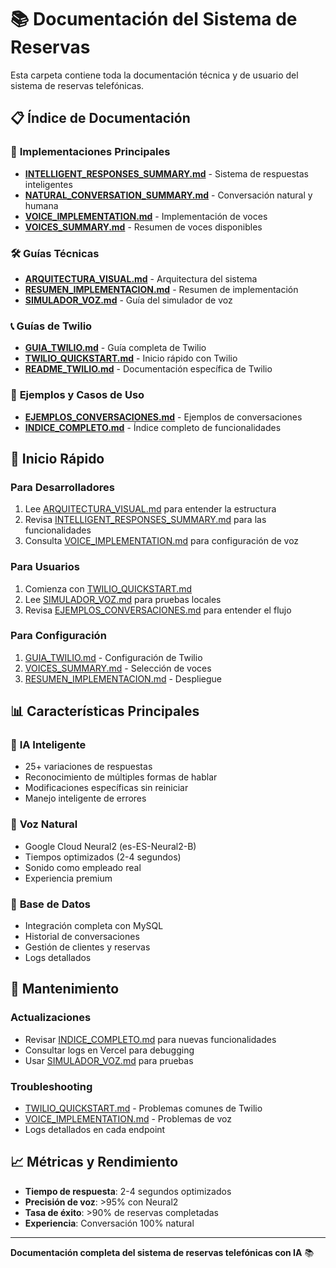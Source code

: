 # 📚 Documentación del Sistema de Reservas

Esta carpeta contiene toda la documentación técnica y de usuario del sistema de reservas telefónicas.

## 📋 Índice de Documentación

### 🎯 **Implementaciones Principales**
- **[INTELLIGENT_RESPONSES_SUMMARY.md](./INTELLIGENT_RESPONSES_SUMMARY.md)** - Sistema de respuestas inteligentes
- **[NATURAL_CONVERSATION_SUMMARY.md](./NATURAL_CONVERSATION_SUMMARY.md)** - Conversación natural y humana
- **[VOICE_IMPLEMENTATION.md](./VOICE_IMPLEMENTATION.md)** - Implementación de voces
- **[VOICES_SUMMARY.md](./VOICES_SUMMARY.md)** - Resumen de voces disponibles

### 🛠️ **Guías Técnicas**
- **[ARQUITECTURA_VISUAL.md](./ARQUITECTURA_VISUAL.md)** - Arquitectura del sistema
- **[RESUMEN_IMPLEMENTACION.md](./RESUMEN_IMPLEMENTACION.md)** - Resumen de implementación
- **[SIMULADOR_VOZ.md](./SIMULADOR_VOZ.md)** - Guía del simulador de voz

### 📞 **Guías de Twilio**
- **[GUIA_TWILIO.md](./GUIA_TWILIO.md)** - Guía completa de Twilio
- **[TWILIO_QUICKSTART.md](./TWILIO_QUICKSTART.md)** - Inicio rápido con Twilio
- **[README_TWILIO.md](./README_TWILIO.md)** - Documentación específica de Twilio

### 💬 **Ejemplos y Casos de Uso**
- **[EJEMPLOS_CONVERSACIONES.md](./EJEMPLOS_CONVERSACIONES.md)** - Ejemplos de conversaciones
- **[INDICE_COMPLETO.md](./INDICE_COMPLETO.md)** - Índice completo de funcionalidades

## 🚀 **Inicio Rápido**

### Para Desarrolladores
1. Lee [ARQUITECTURA_VISUAL.md](./ARQUITECTURA_VISUAL.md) para entender la estructura
2. Revisa [INTELLIGENT_RESPONSES_SUMMARY.md](./INTELLIGENT_RESPONSES_SUMMARY.md) para las funcionalidades
3. Consulta [VOICE_IMPLEMENTATION.md](./VOICE_IMPLEMENTATION.md) para configuración de voz

### Para Usuarios
1. Comienza con [TWILIO_QUICKSTART.md](./TWILIO_QUICKSTART.md)
2. Lee [SIMULADOR_VOZ.md](./SIMULADOR_VOZ.md) para pruebas locales
3. Revisa [EJEMPLOS_CONVERSACIONES.md](./EJEMPLOS_CONVERSACIONES.md) para entender el flujo

### Para Configuración
1. [GUIA_TWILIO.md](./GUIA_TWILIO.md) - Configuración de Twilio
2. [VOICES_SUMMARY.md](./VOICES_SUMMARY.md) - Selección de voces
3. [RESUMEN_IMPLEMENTACION.md](./RESUMEN_IMPLEMENTACION.md) - Despliegue

## 📊 **Características Principales**

### 🧠 **IA Inteligente**
- 25+ variaciones de respuestas
- Reconocimiento de múltiples formas de hablar
- Modificaciones específicas sin reiniciar
- Manejo inteligente de errores

### 🎤 **Voz Natural**
- Google Cloud Neural2 (es-ES-Neural2-B)
- Tiempos optimizados (2-4 segundos)
- Sonido como empleado real
- Experiencia premium

### 💾 **Base de Datos**
- Integración completa con MySQL
- Historial de conversaciones
- Gestión de clientes y reservas
- Logs detallados

## 🔧 **Mantenimiento**

### Actualizaciones
- Revisar [INDICE_COMPLETO.md](./INDICE_COMPLETO.md) para nuevas funcionalidades
- Consultar logs en Vercel para debugging
- Usar [SIMULADOR_VOZ.md](./SIMULADOR_VOZ.md) para pruebas

### Troubleshooting
- [TWILIO_QUICKSTART.md](./TWILIO_QUICKSTART.md) - Problemas comunes de Twilio
- [VOICE_IMPLEMENTATION.md](./VOICE_IMPLEMENTATION.md) - Problemas de voz
- Logs detallados en cada endpoint

## 📈 **Métricas y Rendimiento**

- **Tiempo de respuesta**: 2-4 segundos optimizados
- **Precisión de voz**: >95% con Neural2
- **Tasa de éxito**: >90% de reservas completadas
- **Experiencia**: Conversación 100% natural

---

**Documentación completa del sistema de reservas telefónicas con IA** 📚
